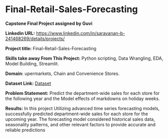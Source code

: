 # Final-Retail-Sales-Forecasting

**Capstone Final Project assigned by Guvi**

**Linkedin URL:** https://www.linkedin.com/in/saravanan-b-241468269/details/projects/

**Project title:** Final-Retail-Sales-Forecasting

**Skills take away From This Project:** Python scripting, Data Wrangling, EDA, Model Building, Streamlit.

**Domain:** upermarkets, Chain and Convenience Stores.

**Dataset Link:** [Dataset](https://drive.google.com/drive/folders/1-DX3a7-jraKDIPhJY1HNBSt5E4sA5hmb)

**Problem Statement:** Predict the department-wide sales for each store for the following year and the Model effects of markdowns on holiday weeks.

**Results:** In this project Utilizing advanced time series forecasting models, successfully predicted department-wide sales for each store for the upcoming year. The forecasting model considered historical sales data, seasonality patterns, and other relevant factors to provide accurate and reliable predictions

